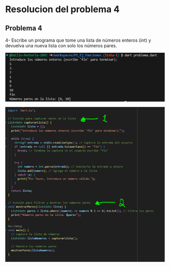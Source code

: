  # Resolucion del problema 4
 
## Problema 4

 4- Escribe un programa que tome una lista de números enteros (int) y devuelva una nueva lista con solo los números pares.

 ![alt text](image-4.png)

 ![alt text](image-5.png)